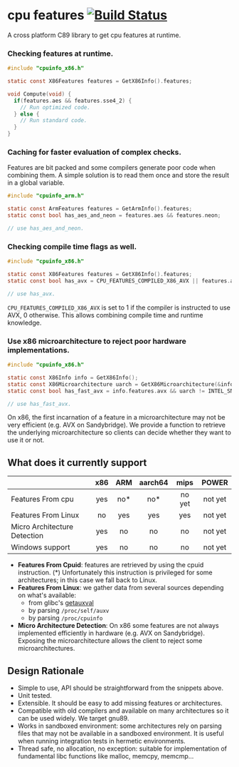 # cpu features [![Build Status](https://travis-ci.org/google/cpu_features.svg?branch=master)](https://travis-ci.org/google/cpu_features)

A cross platform C89 library to get cpu features at runtime.

### Checking features at runtime.

```c
#include "cpuinfo_x86.h"

static const X86Features features = GetX86Info().features;

void Compute(void) {
  if(features.aes && features.sse4_2) {
    // Run optimized code.
  } else {
    // Run standard code.
  }
}
```

### Caching for faster evaluation of complex checks.

Features are bit packed and some compilers generate poor code when combining
them. A simple solution is to read them once and store the result in a global
variable.

```c
#include "cpuinfo_arm.h"

static const ArmFeatures features = GetArmInfo().features;
static const bool has_aes_and_neon = features.aes && features.neon;

// use has_aes_and_neon.
```

### Checking compile time flags as well.

```c
#include "cpuinfo_x86.h"

static const X86Features features = GetX86Info().features;
static const bool has_avx = CPU_FEATURES_COMPILED_X86_AVX || features.avx;

// use has_avx.
```

`CPU_FEATURES_COMPILED_X86_AVX` is set to 1 if the compiler is instructed to use
AVX, 0 otherwise. This allows combining compile time and runtime knowledge.

### Use x86 microarchitecture to reject poor hardware implementations.

```c
#include "cpuinfo_x86.h"

static const X86Info info = GetX86Info();
static const X86Microarchitecture uarch = GetX86Microarchitecture(&info);
static const bool has_fast_avx = info.features.avx && uarch != INTEL_SNB;

// use has_fast_avx.
```

On x86, the first incarnation of a feature in a microarchitecture may not be
very efficient (e.g. AVX on Sandybridge). We provide a function to retrieve the
underlying microarchitecture so clients can decide whether they want to use it
or not.

## What does it currently support

|                             | x86 | ARM | aarch64 |  mips  |  POWER  |
|---------------------------- | :-: | :-: | :-----: | :----: | :-----: |
|Features From cpu            | yes | no* | no*     | no yet | not yet |
|Features From Linux          | no  | yes | yes     | yes    | not yet |
|Micro Architecture Detection | yes | no  | no      | no     | not yet |
|Windows support              | yes | no  | no      | no     | not yet |

-   **Features From Cpuid**: features are retrieved by using the cpuid
    instruction. (*) Unfortunately this instruction is privileged for some
    architectures; in this case we fall back to Linux.
-   **Features From Linux**: we gather data from several sources depending on
    what's available:
    +   from glibc's
        [getauxval](https://www.gnu.org/software/libc/manual/html_node/Auxiliary-Vector.html)
    +   by parsing `/proc/self/auxv`
    +   by parsing `/proc/cpuinfo`
-   **Micro Architecture Detection**: On x86 some features are not always
    implemented efficiently in hardware (e.g. AVX on Sandybridge). Exposing the
    microarchitecture allows the client to reject some microarchitectures.

## Design Rationale

-   Simple to use, API should be straightforward from the snippets above.
-   Unit tested.
-   Extensible. It should be easy to add missing features or architectures.
-   Compatible with old compilers and available on many architectures so it can
    be used widely. We target gnu89.
-   Works in sandboxed environment: some architectures rely on parsing files
    that may not be available in a sandboxed environment. It is useful when
    running integration tests in hermetic environments.
-   Thread safe, no allocation, no exception: suitable for implementation of
    fundamental libc functions like malloc, memcpy, memcmp...
